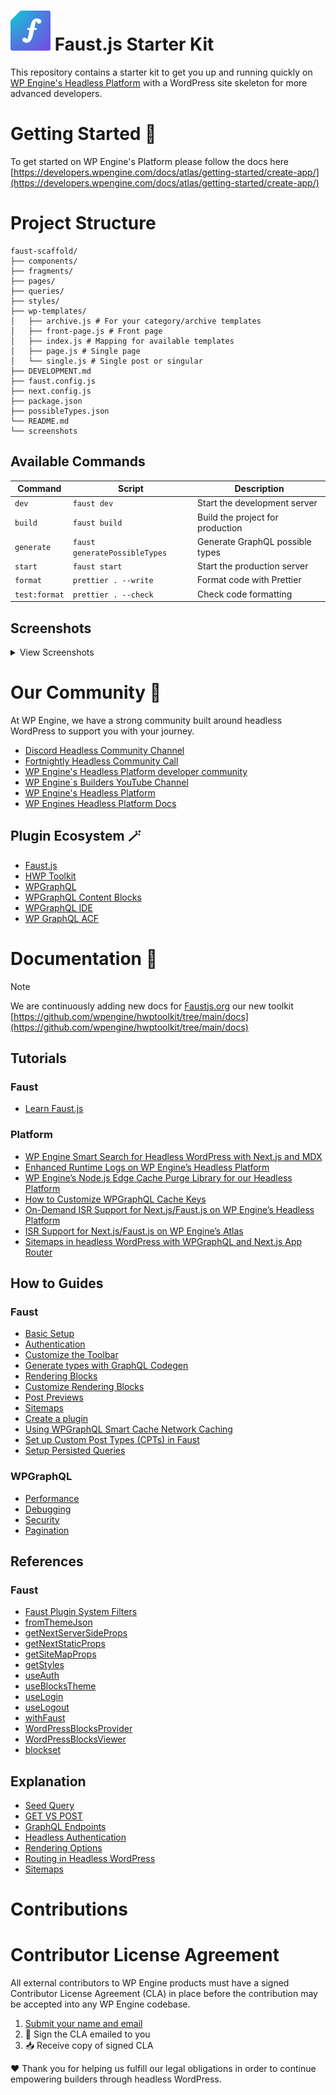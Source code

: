 # ![Faust.js Logo](./.github/assets/faustjs-logo.svg) Faust.js Starter Kit

This repository contains a starter kit to get you up and running quickly on [WP Engine's Headless Platform](https://wpengine.com/headless-wordpress/) with a WordPress site skeleton for more advanced developers.

# Getting Started 🚀

To get started on WP Engine's Platform please follow the docs here [https://developers.wpengine.com/docs/atlas/getting-started/create-app/](https://developers.wpengine.com/docs/atlas/getting-started/create-app/)


# Project Structure

```
faust-scaffold/
├── components/
├── fragments/
├── pages/
├── queries/
├── styles/
├── wp-templates/
│   ├── archive.js # For your category/archive templates
│   ├── front-page.js # Front page
│   ├── index.js # Mapping for available templates
│   ├── page.js # Single page
│   └── single.js # Single post or singular
├── DEVELOPMENT.md
├── faust.config.js
├── next.config.js
├── package.json
├── possibleTypes.json
└── README.md
└── screenshots
```

## Available Commands

| Command         | Script                                 | Description                       |
|-----------------|----------------------------------------|-----------------------------------|
| `dev`           | `faust dev`                            | Start the development server      |
| `build`         | `faust build`                          | Build the project for production  |
| `generate`      | `faust generatePossibleTypes`          | Generate GraphQL possible types   |
| `start`         | `faust start`                          | Start the production server       |
| `format`        | `prettier . --write`                   | Format code with Prettier         |
| `test:format`   | `prettier . --check`                   | Check code formatting             |

## Screenshots


<details>
    <summary>View Screenshots</summary>

![Front Page](screenshots/front-page.png)

![Category Page](screenshots/category-page.png)

![Single Page](screenshots/single-page.png)

![Single Post](screenshots/single-post.png)

</details>


# Our Community 🩵

At WP Engine, we have a strong community built around headless WordPress to support you with your journey.

- [Discord Headless Community Channel](https://faustjs.org/discord)
- [Fortnightly Headless Community Call](https://discord.gg/headless-wordpress-836253505944813629?event=1371472220592930857)
- [WP Engine's Headless Platform developer community](https://wpengine.com/builders/headless)
- [WP Engine`s Builders YouTube Channel](https://www.youtube.com/@WPEngineBuilders)
- [WP Engine's Headless Platform](https://wpengine.com/headless-wordpress/)
- [WP Engines Headless Platform Docs](https://developers.wpengine.com/docs/atlas/overview/)

## Plugin Ecosystem 🪄

- [Faust.js](https://faustjs.org)
- [HWP Toolkit](https://github.com/wpengine/hwptoolkit)
- [WPGraphQL](https://www.wpgraphql.com)
- [WPGraphQL Content Blocks](https://github.com/wpengine/wp-graphql-content-blocks)
- [WPGraphQL IDE](https://github.com/wp-graphql/wpgraphql-ide)
- [WP GraphQL ACF](https://github.com/wp-graphql/wp-graphql-acf)

# Documentation 🔎

> [!NOTE]
> We are continuously adding new docs for [Faustjs.org](https://faustjs.org/docs) our new toolkit [https://github.com/wpengine/hwptoolkit/tree/main/docs](https://github.com/wpengine/hwptoolkit/tree/main/docs)

## Tutorials

### Faust

- [Learn Faust.js](https://faustjs.org/docs/tutorial/learn-faust/)

### Platform

- [WP Engine Smart Search for Headless WordPress with Next.js and MDX](https://wpengine.com/builders/wp-engine-smart-search-for-headless-wordpress-with-next-js-and-mdx/)
- [Enhanced Runtime Logs on WP Engine’s Headless Platform](https://wpengine.com/builders/enhanced-runtime-logs-on-wp-engines-headless-platform/)
- [WP Engine’s Node.js Edge Cache Purge Library for our Headless Platform](https://wpengine.com/builders/wp-engines-node-js-edge-cache-purge-library-for-the-headless-wordpress-platform/)
- [How to Customize WPGraphQL Cache Keys](https://wpengine.com/builders/how-to-customize-wpgraphql-cache-keys/)
- [On-Demand ISR Support for Next.js/Faust.js on WP Engine’s Headless Platform](https://wpengine.com/builders/on-demand-isr-support-for-next-js-faust-js-on-wp-engines-headless-platform/)
- [ISR Support for Next.js/Faust.js on WP Engine’s Atlas](https://wpengine.com/builders/isr-support-for-next-js-faust-js-on-wp-engines-atlas/)
- [Sitemaps in headless WordPress with WPGraphQL and Next.js App Router](https://wpengine.com/builders/sitemaps-in-headless-wordpress-with-wpgraphql-and-next-js-app-router/)

## How to Guides

### Faust

- [Basic Setup](https://faustjs.org/docs/how-to/basic-setup/)
- [Authentication](https://faustjs.org/docs/how-to/authentication/)
- [Customize the Toolbar](https://faustjs.org/docs/how-to/customize-the-toolbar/)
- [Generate types with GraphQL Codegen](https://faustjs.org/docs/how-to/generate-types-with-graphql-codegen/)
- [Rendering Blocks](https://faustjs.org/docs/how-to/rendering-blocks/)
- [Customize Rendering Blocks](https://faustjs.org/docs/how-to/custom-blocks/)
- [Post Previews](https://faustjs.org/docs/how-to/post-previews/)
- [Sitemaps](https://faustjs.org/docs/how-to/sitemaps/)
- [Create a plugin](https://faustjs.org/docs/how-to/create-a-plugin/)
- [Using WPGraphQL Smart Cache Network Caching](https://faustjs.org/docs/how-to/use-wpgraphql-smart-cache/)
- [Set up Custom Post Types (CPTs) in Faust](https://faustjs.org/docs/how-to/setup-cpt-in-faustjs/)
- [Setup Persisted Queries](https://github.com/wpengine/hwptoolkit/blob/main/docs/how-to/nextjs-pages-router/enable-apq/index.md)

### WPGraphQL

- [Performance](https://www.wpgraphql.com/docs/performance)
- [Debugging](https://www.wpgraphql.com/docs/debugging)
- [Security](https://www.wpgraphql.com/docs/security)
- [Pagination](https://www.wpgraphql.com/2020/03/26/forward-and-backward-pagination-with-wpgraphql)

## References

### Faust

- [Faust Plugin System Filters](https://faustjs.org/docs/reference/faust-plugin-system-filters/)
- [fromThemeJson](https://faustjs.org/docs/reference/from-theme-json/)
- [getNextServerSideProps](https://faustjs.org/docs/reference/get-next-server-side-props/)
- [getNextStaticProps](https://faustjs.org/docs/reference/get-next-static-props/)
- [getSiteMapProps](https://faustjs.org/docs/reference/get-site-map-props/)
- [getStyles](https://faustjs.org/docs/reference/get-styles/)
- [useAuth](https://faustjs.org/docs/reference/use-auth/)
- [useBlocksTheme](https://faustjs.org/docs/reference/use-blocks-theme/)
- [useLogin](https://faustjs.org/docs/reference/use-login/)
- [useLogout](https://faustjs.org/docs/reference/use-logout/)
- [withFaust](https://faustjs.org/docs/reference/with-faust/)
- [WordPressBlocksProvider](https://faustjs.org/docs/reference/wordpress-blocks-provider/)
- [WordPressBlocksViewer](https://faustjs.org/docs/reference/wordpress-blocks-viewer/)
- [blockset](https://faustjs.org/docs/reference/blockset/)

## Explanation

- [Seed Query](https://faustjs.org/docs/explanation/seed-query/)
- [GET VS POST](https://github.com/wpengine/hwptoolkit/blob/main/docs/explanation/get-vs-post.md)
- [GraphQL Endpoints](https://github.com/wpengine/hwptoolkit/blob/main/docs/explanation/graphql-endpoints.md)
- [Headless Authentication](https://github.com/wpengine/hwptoolkit/blob/main/docs/explanation/headless-authentication.md)
- [Rendering Options](https://github.com/wpengine/hwptoolkit/blob/main/docs/explanation/rendering-options.md)
- [Routing in Headless WordPress](https://github.com/wpengine/hwptoolkit/blob/main/docs/explanation/routing.md)
- [Sitemaps](https://github.com/wpengine/hwptoolkit/blob/main/docs/explanation/sitemaps.md)

# Contributions

# Contributor License Agreement

All external contributors to WP Engine products must have a signed Contributor License Agreement (CLA) in place before the contribution may be accepted into any WP Engine codebase.

1. [Submit your name and email](https://wpeng.in/cla/)
2. 📝 Sign the CLA emailed to you
3. 📥 Receive copy of signed CLA

❤️ Thank you for helping us fulfill our legal obligations in order to continue empowering builders through headless WordPress.
